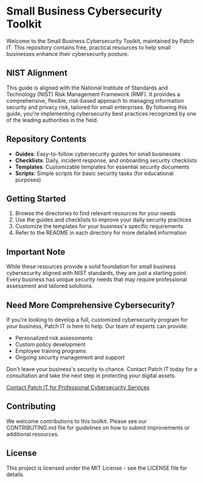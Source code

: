 # Small Business Cybersecurity Toolkit

Welcome to the Small Business Cybersecurity Toolkit, maintained by Patch IT. This repository contains free, practical resources to help small businesses enhance their cybersecurity posture.

## NIST Alignment

This guide is aligned with the National Institute of Standards and Technology (NIST) Risk Management Framework (RMF). It provides a comprehensive, flexible, risk-based approach to managing information security and privacy risk, tailored for small enterprises. By following this guide, you're implementing cybersecurity best practices recognized by one of the leading authorities in the field.

## Repository Contents

- **Guides**: Easy-to-follow cybersecurity guides for small businesses
- **Checklists**: Daily, incident response, and onboarding security checklists
- **Templates**: Customizable templates for essential security documents
- **Scripts**: Simple scripts for basic security tasks (for educational purposes)

## Getting Started

1. Browse the directories to find relevant resources for your needs
2. Use the guides and checklists to improve your daily security practices
3. Customize the templates for your business's specific requirements
4. Refer to the README in each directory for more detailed information

## Important Note

While these resources provide a solid foundation for small business cybersecurity aligned with NIST standards, they are just a starting point. Every business has unique security needs that may require professional assessment and tailored solutions.

## Need More Comprehensive Cybersecurity?

If you're looking to develop a full, customized cybersecurity program for your business, Patch IT is here to help. Our team of experts can provide:

- Personalized risk assessments
- Custom policy development
- Employee training programs
- Ongoing security management and support

Don't leave your business's security to chance. Contact Patch IT today for a consultation and take the next step in protecting your digital assets.

[Contact Patch IT for Professional Cybersecurity Services](https://patchitsolutions.ca/lets-talk/)

## Contributing

We welcome contributions to this toolkit. Please see our CONTRIBUTING.md file for guidelines on how to submit improvements or additional resources.

## License

This project is licensed under the MIT License - see the LICENSE file for details.